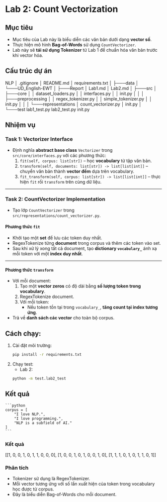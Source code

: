 # Lab 2: Count Vectorization

## Mục tiêu
- Mục tiêu của Lab này là biểu diễn các văn bản dưới dạng **vector số**.  
- Thực hiện mô hình **Bag-of-Words** sử dụng `CountVectorizer`.  
- Lab này sẽ **tái sử dụng Tokenizer** từ Lab 1 để chuẩn hóa văn bản trước khi vector hóa.

## Cấu trúc dự án

NLP
│ .gitignore
│ README.md
│ requirements.txt
│
├───data
│ └───UD_English-EWT
│
├───Report
│       Lab1.md
│       Lab2.md
│
├───src
│ ├───core
│ │     dataset_loaders.py
│ │     interfaces.py
│ │     init.py
│ │
│ ├───preprocessing
│ │     regex_tokenizer.py
│ │     simple_tokenizer.py
│ │     init.py
│ │
│ └───representations
│       count_vectorizer.py
│       init.py
│
└───test
        lab1_test.py
        lab2_test.py
        init.py
## Nhiệm vụ

### Task 1: Vectorizer Interface
- Định nghĩa **abstract base class** `Vectorizer` trong `src/core/interfaces.py` với các phương thức:
  1. `fit(self, corpus: list[str])` – học **vocabulary** từ tập văn bản.
  2. `transform(self, documents: list[str]) -> list[list[int]]` – chuyển văn bản thành **vector đếm** dựa trên vocabulary.
  3. `fit_transform(self, corpus: list[str]) -> list[list[int]]` – thực hiện `fit` rồi `transform` trên cùng dữ liệu.

---

### Task 2: CountVectorizer Implementation
- Tạo lớp `CountVectorizer` trong `src/representations/count_vectorizer.py`.

#### Phương thức `fit`
- Khởi tạo một **set** để lưu các token duy nhất.  
- RegexTokenize từng **document** trong corpus và thêm các token vào set.  
- Sau khi xử lý xong tất cả document, tạo **dictionary `vocabulary_`** ánh xạ mỗi token với một **index duy nhất**.

---

#### Phương thức `transform`
- Với mỗi document:
  1. Tạo một **vector zeros** có độ dài bằng **số lượng token trong vocabulary**.  
  2. RegexTokenize document.  
  3. Với mỗi token:
     - Nếu token tồn tại trong `vocabulary_`, **tăng count tại index tương ứng**.  
- Trả về **danh sách các vector** cho toàn bộ corpus.

## Cách chạy:
1. Cài đặt môi trường:
   ```bash
   pip install -r requirements.txt
    ```
2. Chạy test:
    - Lab 2:
    ```bash
    python -m test.lab2_test
    ```

## Kết quả
    ```python
    corpus = [
        "I love NLP.",
        "I love programming.",
        "NLP is a subfield of AI."
    ]
    ```

### Kết quả
[[1, 0, 0, 1, 0, 1, 1, 0, 0, 0], [1, 0, 0, 1, 0, 1, 0, 0, 1, 0], [1, 1, 1, 0, 1, 0, 1, 1, 0, 1]]


### Phân tích
 - Tokenizer sử dụng là RegexTokenizer.
 - Mỗi vector tương ứng với số lần xuất hiện của token trong vocabulary học được từ corpus.
 - Đây là biểu diễn Bag-of-Words cho mỗi document.


